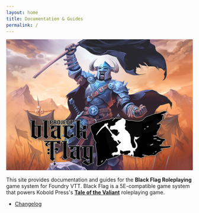 ```yaml
---
layout: home
title: Documentation & Guides
permalink: /
---
```


![](assets/readme.jpg)

This site provides documentation and guides for the **Black Flag Roleplaying** game system for Foundry VTT. Black Flag is a 5E-compatible game system that powers Kobold Press's **[Tale of the Valiant](https://www.talesofthevaliant.com)** roleplaying game.

- [Changelog](changelogs/system)
